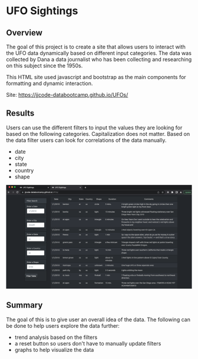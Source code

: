 # UFO Sightings 

## Overview 

The goal of this project is to create a site that allows users to interact with the UFO data dynamically based on different input categories. The data was collected by Dana a data journalist who has been collecting and researching on this subject since the 1950s. 

This HTML site used javascript and bootstrap as the main components for formatting and dynamic interaction.

Site: https://jjcode-databootcamp.github.io/UFOs/


## Results
Users can use the different filters to input the values they are looking for based on the following categories. Capitalization does not matter. Based on the data filter users can look for correlations of the data manually. 

- date
- city
- state
- country 
- shape

![site2](assets/images/site2.png)

## Summary 

The goal of this is to give user an overall idea of the data. The following can be done to help users explore the data further:

- trend analysis based on the filters 
- a reset button so users don't have to manually update filters 
- graphs to help visualize the data 

